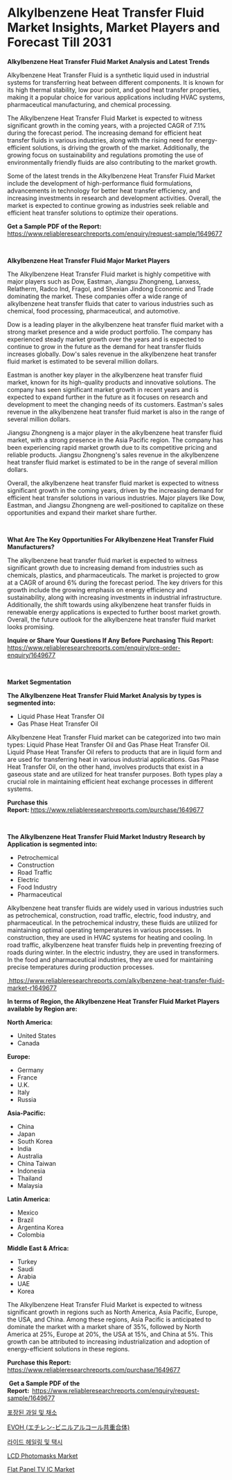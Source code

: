 <p><h1>Alkylbenzene Heat Transfer Fluid Market Insights, Market Players and Forecast Till 2031</h1></p><p><strong>Alkylbenzene Heat Transfer Fluid Market Analysis and Latest Trends</strong></p>
<p><p>Alkylbenzene Heat Transfer Fluid is a synthetic liquid used in industrial systems for transferring heat between different components. It is known for its high thermal stability, low pour point, and good heat transfer properties, making it a popular choice for various applications including HVAC systems, pharmaceutical manufacturing, and chemical processing.</p><p>The Alkylbenzene Heat Transfer Fluid Market is expected to witness significant growth in the coming years, with a projected CAGR of 7.1% during the forecast period. The increasing demand for efficient heat transfer fluids in various industries, along with the rising need for energy-efficient solutions, is driving the growth of the market. Additionally, the growing focus on sustainability and regulations promoting the use of environmentally friendly fluids are also contributing to the market growth.</p><p>Some of the latest trends in the Alkylbenzene Heat Transfer Fluid Market include the development of high-performance fluid formulations, advancements in technology for better heat transfer efficiency, and increasing investments in research and development activities. Overall, the market is expected to continue growing as industries seek reliable and efficient heat transfer solutions to optimize their operations.</p></p>
<p><strong>Get a Sample PDF of the Report:&nbsp;</strong> <a href="https://www.reliableresearchreports.com/enquiry/request-sample/1649677">https://www.reliableresearchreports.com/enquiry/request-sample/1649677</a></p>
<p>&nbsp;</p>
<p><strong>Alkylbenzene Heat Transfer Fluid Major Market Players</strong></p>
<p><p>The Alkylbenzene Heat Transfer Fluid market is highly competitive with major players such as Dow, Eastman, Jiangsu Zhongneng, Lanxess, Relatherm, Radco Ind, Fragol, and Shexian Jindong Economic and Trade dominating the market. These companies offer a wide range of alkylbenzene heat transfer fluids that cater to various industries such as chemical, food processing, pharmaceutical, and automotive.</p><p>Dow is a leading player in the alkylbenzene heat transfer fluid market with a strong market presence and a wide product portfolio. The company has experienced steady market growth over the years and is expected to continue to grow in the future as the demand for heat transfer fluids increases globally. Dow's sales revenue in the alkylbenzene heat transfer fluid market is estimated to be several million dollars.</p><p>Eastman is another key player in the alkylbenzene heat transfer fluid market, known for its high-quality products and innovative solutions. The company has seen significant market growth in recent years and is expected to expand further in the future as it focuses on research and development to meet the changing needs of its customers. Eastman's sales revenue in the alkylbenzene heat transfer fluid market is also in the range of several million dollars.</p><p>Jiangsu Zhongneng is a major player in the alkylbenzene heat transfer fluid market, with a strong presence in the Asia Pacific region. The company has been experiencing rapid market growth due to its competitive pricing and reliable products. Jiangsu Zhongneng's sales revenue in the alkylbenzene heat transfer fluid market is estimated to be in the range of several million dollars.</p><p>Overall, the alkylbenzene heat transfer fluid market is expected to witness significant growth in the coming years, driven by the increasing demand for efficient heat transfer solutions in various industries. Major players like Dow, Eastman, and Jiangsu Zhongneng are well-positioned to capitalize on these opportunities and expand their market share further.</p></p>
<p>&nbsp;</p>
<p><strong>What Are The Key Opportunities For Alkylbenzene Heat Transfer Fluid Manufacturers?</strong></p>
<p><p>The alkylbenzene heat transfer fluid market is expected to witness significant growth due to increasing demand from industries such as chemicals, plastics, and pharmaceuticals. The market is projected to grow at a CAGR of around 6% during the forecast period. The key drivers for this growth include the growing emphasis on energy efficiency and sustainability, along with increasing investments in industrial infrastructure. Additionally, the shift towards using alkylbenzene heat transfer fluids in renewable energy applications is expected to further boost market growth. Overall, the future outlook for the alkylbenzene heat transfer fluid market looks promising.</p></p>
<p><strong>Inquire or Share Your Questions If Any Before Purchasing This Report:</strong> <a href="https://www.reliableresearchreports.com/enquiry/pre-order-enquiry/1649677">https://www.reliableresearchreports.com/enquiry/pre-order-enquiry/1649677</a></p>
<p>&nbsp;</p>
<p><strong>Market Segmentation</strong></p>
<p><strong>The Alkylbenzene Heat Transfer Fluid Market Analysis by types is segmented into:</strong></p>
<p><ul><li>Liquid Phase Heat Transfer Oil</li><li>Gas Phase Heat Transfer Oil</li></ul></p>
<p><p>Alkylbenzene Heat Transfer Fluid market can be categorized into two main types: Liquid Phase Heat Transfer Oil and Gas Phase Heat Transfer Oil. Liquid Phase Heat Transfer Oil refers to products that are in liquid form and are used for transferring heat in various industrial applications. Gas Phase Heat Transfer Oil, on the other hand, involves products that exist in a gaseous state and are utilized for heat transfer purposes. Both types play a crucial role in maintaining efficient heat exchange processes in different systems.</p></p>
<p><strong>Purchase this Report:&nbsp;</strong><a href="https://www.reliableresearchreports.com/purchase/1649677">https://www.reliableresearchreports.com/purchase/1649677</a></p>
<p>&nbsp;</p>
<p><strong>The Alkylbenzene Heat Transfer Fluid Market Industry Research by Application is segmented into:</strong></p>
<p><ul><li>Petrochemical</li><li>Construction</li><li>Road Traffic</li><li>Electric</li><li>Food Industry</li><li>Pharmaceutical</li></ul></p>
<p><p>Alkylbenzene heat transfer fluids are widely used in various industries such as petrochemical, construction, road traffic, electric, food industry, and pharmaceutical. In the petrochemical industry, these fluids are utilized for maintaining optimal operating temperatures in various processes. In construction, they are used in HVAC systems for heating and cooling. In road traffic, alkylbenzene heat transfer fluids help in preventing freezing of roads during winter. In the electric industry, they are used in transformers. In the food and pharmaceutical industries, they are used for maintaining precise temperatures during production processes.</p></p>
<p><a href="https://www.reliableresearchreports.com/alkylbenzene-heat-transfer-fluid-market-r1649677">&nbsp;https://www.reliableresearchreports.com/alkylbenzene-heat-transfer-fluid-market-r1649677</a></p>
<p><strong>In terms of Region, the Alkylbenzene Heat Transfer Fluid Market Players available by Region are:</strong></p>
<p>
    <p> <strong> North America: </strong>
        <ul>
            <li>United States</li>
            <li>Canada</li>
        </ul>
        </p> 
    <p> <strong> Europe: </strong>
        <ul>
            <li>Germany</li>
            <li>France</li>
            <li>U.K.</li>
            <li>Italy</li>
            <li>Russia</li>
        </ul>
        </p> 
    <p> <strong> Asia-Pacific: </strong>
        <ul>
            <li>China</li>
            <li>Japan</li>
            <li>South Korea</li>
            <li>India</li>
            <li>Australia</li>
            <li>China Taiwan</li>
            <li>Indonesia</li>
            <li>Thailand</li>
            <li>Malaysia</li>
        </ul>
        </p> 
    <p> <strong> Latin America: </strong>
        <ul>
            <li>Mexico</li>
            <li>Brazil</li>
            <li>Argentina Korea</li>
            <li>Colombia</li>
        </ul>
        </p> 
    <p> <strong> Middle East & Africa: </strong>
        <ul>
            <li>Turkey</li>
            <li>Saudi</li>
            <li>Arabia</li>
            <li>UAE</li>
            <li>Korea</li>
        </ul>
    </p>
    </p>
<p><p>The Alkylbenzene Heat Transfer Fluid Market is expected to witness significant growth in regions such as North America, Asia Pacific, Europe, the USA, and China. Among these regions, Asia Pacific is anticipated to dominate the market with a market share of 35%, followed by North America at 25%, Europe at 20%, the USA at 15%, and China at 5%. This growth can be attributed to increasing industrialization and adoption of energy-efficient solutions in these regions.</p></p>
<p><strong>Purchase this Report: </strong><a href="https://www.reliableresearchreports.com/purchase/1649677">https://www.reliableresearchreports.com/purchase/1649677</a></p>
<p>&nbsp;<strong>Get a Sample PDF of the Report:&nbsp;&nbsp;</strong><a href="https://www.reliableresearchreports.com/enquiry/request-sample/1649677">https://www.reliableresearchreports.com/enquiry/request-sample/1649677</a></p>
<p><strong></strong></p>
<p><p><a href="https://github.com/muchswr/Market-Research-Report-List-1/blob/main/2595988104205.md">포장된 과일 및 채소</a></p><p><a href="https://github.com/dzy793153605/Market-Research-Report-List-2/blob/main/1743108109328.md">EVOH (エチレン-ビニルアルコール共重合体)</a></p><p><a href="https://github.com/alpinestartsekian/Market-Research-Report-List-1/blob/main/3415662104204.md">라이드 헤일링 및 택시</a></p><p><a href="https://issuu.com/reportprime-2/docs/lcd-photomasks-market-size-2030.pptx">LCD Photomasks Market</a></p><p><a href="https://issuu.com/reportprime-2/docs/flat-panel-tv-ic-market-size-2030.pptx">Flat Panel TV IC Market</a></p></p>